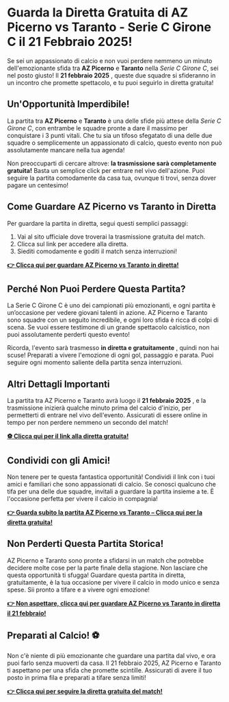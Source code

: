 # Guarda la Diretta Gratuita di AZ Picerno vs Taranto - Serie C Girone C il 21 Febbraio 2025!

Se sei un appassionato di calcio e non vuoi perdere nemmeno un minuto dell'emozionante sfida tra **AZ Picerno** e **Taranto** nella _Serie C Girone C_, sei nel posto giusto! Il **21 febbraio 2025** , queste due squadre si sfideranno in un incontro che promette spettacolo, e tu puoi seguirlo in diretta gratuita!

## Un'Opportunità Imperdibile!

La partita tra **AZ Picerno** e **Taranto** è una delle sfide più attese della _Serie C Girone C_, con entrambe le squadre pronte a dare il massimo per conquistare i 3 punti vitali. Che tu sia un tifoso sfegatato di una delle due squadre o semplicemente un appassionato di calcio, questo evento non può assolutamente mancare nella tua agenda!

Non preoccuparti di cercare altrove: **la trasmissione sarà completamente gratuita!** Basta un semplice click per entrare nel vivo dell'azione. Puoi seguire la partita comodamente da casa tua, ovunque ti trovi, senza dover pagare un centesimo!

## Come Guardare AZ Picerno vs Taranto in Diretta

Per guardare la partita in diretta, segui questi semplici passaggi:

1. Vai al sito ufficiale dove troverai la trasmissione gratuita del match.
2. Clicca sul link per accedere alla diretta.
3. Siediti comodamente e goditi il match senza interruzioni!

**[👉 Clicca qui per guardare AZ Picerno vs Taranto in diretta!](https://tinyurl.com/livestreamfreeo?st=AZ+Picerno+vs+Taranto&si=gh)**

## Perché Non Puoi Perdere Questa Partita?

La Serie C Girone C è uno dei campionati più emozionanti, e ogni partita è un’occasione per vedere giovani talenti in azione. AZ Picerno e Taranto sono squadre con un seguito incredibile, e ogni loro sfida è ricca di colpi di scena. Se vuoi essere testimone di un grande spettacolo calcistico, non puoi assolutamente perderti questo evento!

Ricorda, l'evento sarà trasmesso **in diretta e gratuitamente** , quindi non hai scuse! Preparati a vivere l'emozione di ogni gol, passaggio e parata. Puoi seguire ogni momento saliente della partita senza interruzioni.

## Altri Dettagli Importanti

La partita tra AZ Picerno e Taranto avrà luogo il **21 febbraio 2025** , e la trasmissione inizierà qualche minuto prima del calcio d'inizio, per permetterti di entrare nel vivo dell'evento. Assicurati di essere online in tempo per non perdere nemmeno un secondo del match!

**[⚽ Clicca qui per il link alla diretta gratuita!](https://tinyurl.com/livestreamfreeo?st=AZ+Picerno+vs+Taranto&si=gh)**

## Condividi con gli Amici!

Non tenere per te questa fantastica opportunità! Condividi il link con i tuoi amici e familiari che sono appassionati di calcio. Se conosci qualcuno che tifa per una delle due squadre, invitali a guardare la partita insieme a te. È l'occasione perfetta per vivere il calcio in compagnia!

**[👉 Guarda subito la partita AZ Picerno vs Taranto – Clicca qui per la diretta gratuita!](https://tinyurl.com/livestreamfreeo?st=AZ+Picerno+vs+Taranto&si=gh)**

## Non Perderti Questa Partita Storica!

AZ Picerno e Taranto sono pronte a sfidarsi in un match che potrebbe decidere molte cose per la parte finale della stagione. Non lasciare che questa opportunità ti sfugga! Guardare questa partita in diretta, gratuitamente, è la tua occasione per vivere il calcio in modo unico e senza spese. Sii pronto a tifare e a vivere ogni emozione!

**[👉 Non aspettare, clicca qui per guardare AZ Picerno vs Taranto in diretta il 21 febbraio!](https://tinyurl.com/livestreamfreeo?st=AZ+Picerno+vs+Taranto&si=gh)**

## Preparati al Calcio! ⚽

Non c'è niente di più emozionante che guardare una partita dal vivo, e ora puoi farlo senza muoverti da casa. Il 21 febbraio 2025, AZ Picerno e Taranto ti aspettano per una sfida che promette scintille. Assicurati di avere il tuo posto in prima fila e preparati a tifare senza limiti!

**[👉 Clicca qui per seguire la diretta gratuita del match!](https://tinyurl.com/livestreamfreeo?st=AZ+Picerno+vs+Taranto&si=gh)**
